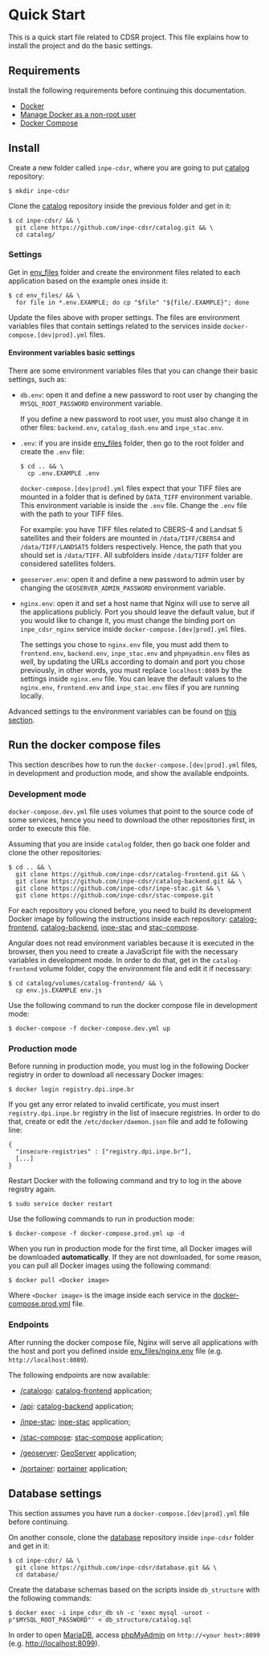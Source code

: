 # Quick Start

This is a quick start file related to CDSR project. This file explains how to install the project and do the basic settings.


## Requirements

Install the following requirements before continuing this documentation.

- [Docker](https://docs.docker.com/engine/install/ubuntu)
- [Manage Docker as a non-root user](https://docs.docker.com/engine/install/linux-postinstall/#manage-docker-as-a-non-root-user)
- [Docker Compose](https://docs.docker.com/compose/install)


## Install

Create a new folder called `inpe-cdsr`, where you are going to put [catalog](https://github.com/inpe-cdsr/catalog) repository:

```
$ mkdir inpe-cdsr
```

Clone the [catalog](https://github.com/inpe-cdsr/catalog) repository inside the previous folder and get in it:

```
$ cd inpe-cdsr/ && \
  git clone https://github.com/inpe-cdsr/catalog.git && \
  cd catalog/
```


### Settings

Get in [env_files](./env_files) folder and create the environment files related to each application based on the example ones inside it:

```
$ cd env_files/ && \
  for file in *.env.EXAMPLE; do cp "$file" "${file/.EXAMPLE}"; done
```

Update the files above with proper settings. The files are environment variables files that contain settings related to the services inside `docker-compose.[dev|prod].yml` files.


#### Environment variables basic settings

There are some environment variables files that you can change their basic settings, such as:

- `db.env`: open it and define a new password to root user by changing the `MYSQL_ROOT_PASSWORD` environment variable.

  If you define a new password to root user, you must also change it in other files: `backend.env`, `catalog_dash.env` and `inpe_stac.env`.

- `.env`: if you are inside [env_files](./env_files) folder, then go to the root folder and create the `.env` file:

  ```
  $ cd .. && \
    cp .env.EXAMPLE .env
  ```

  `docker-compose.[dev|prod].yml` files expect that your TIFF files are mounted in a folder that is defined by `DATA_TIFF` environment variable. This environment variable is inside the `.env` file. Change the `.env` file with the path to your TIFF files.

  For example: you have TIFF files related to CBERS-4 and Landsat 5 satellites and their folders are mounted in `/data/TIFF/CBERS4` and `/data/TIFF/LANDSAT5` folders respectively. Hence, the path that you should set is `/data/TIFF`. All subfolders inside `/data/TIFF` folder are considered satellites folders.

- `geoserver.env`: open it and define a new password to admin user by changing the `GEOSERVER_ADMIN_PASSWORD` environment variable.

- `nginx.env`: open it and set a host name that Nginx will use to serve all the applications publicly. Port you should leave the default value, but if you would like to change it, you must change the binding port on `inpe_cdsr_nginx` service inside `docker-compose.[dev|prod].yml` files.

  The settings you chose to `nginx.env` file, you must add them to `frontend.env`, `backend.env`, `inpe_stac.env` and `phpmyadmin.env` files as well, by updating the URLs according to domain and port you chose previously, in other words, you must replace `localhost:8089` by the settings inside `nginx.env` file. You can leave the default values to the `nginx.env`, `frontend.env` and `inpe_stac.env` files if you are running locally.

Advanced settings to the environment variables can be found on [this section](./README.md#docker-compose-services).


## Run the docker compose files

This section describes how to run the `docker-compose.[dev|prod].yml` files, in development and production mode, and show the available endpoints.


### Development mode

`docker-compose.dev.yml` file uses volumes that point to the source code of some services, hence you need to download the other repositories first, in order to execute this file.

Assuming that you are inside `catalog` folder, then go back one folder and clone the other repositories:

```
$ cd .. && \
  git clone https://github.com/inpe-cdsr/catalog-frontend.git && \
  git clone https://github.com/inpe-cdsr/catalog-backend.git && \
  git clone https://github.com/inpe-cdsr/inpe-stac.git && \
  git clone https://github.com/inpe-cdsr/stac-compose.git
```

For each repository you cloned before, you need to build its development Docker image by following the instructions inside each repository: [catalog-frontend](https://github.com/inpe-cdsr/catalog-frontend), [catalog-backend](https://github.com/inpe-cdsr/catalog-backend), [inpe-stac](https://github.com/inpe-cdsr/inpe-stac) and [stac-compose](https://github.com/inpe-cdsr/stac-compose).

Angular does not read environment variables because it is executed in the browser, then you need to create a JavaScript file with the necessary variables in development mode. In order to do that, get in the `catalog-frontend` volume folder, copy the environment file and edit it if necessary:

```
$ cd catalog/volumes/catalog-frontend/ && \
  cp env.js.EXAMPLE env.js
```

Use the following command to run the docker compose file in development mode:

```
$ docker-compose -f docker-compose.dev.yml up
```


### Production mode

Before running in production mode, you must log in the following Docker registry in order to download all necessary Docker images:

```
$ docker login registry.dpi.inpe.br
```

If you get any error related to invalid certificate, you must insert `registry.dpi.inpe.br` registry in the list of insecure registries. In order to do that, create or edit the `/etc/docker/daemon.json` file and add te following line:

```
{
  "insecure-registries" : ["registry.dpi.inpe.br"],
  [...]
}
```

Restart Docker with the following command and try to log in the above registry again.

```
$ sudo service docker restart
```

Use the following commands to run in production mode:

```
$ docker-compose -f docker-compose.prod.yml up -d
```

When you run in production mode for the first time, all Docker images will be downloaded **automatically**. If they are not downloaded, for some reason, you can pull all Docker images using the following command:

```
$ docker pull <Docker image>
```

Where `<Docker image>` is the image inside each service in the [docker-compose.prod.yml](./docker-compose.prod.yml) file.


### Endpoints

After running the docker compose file, Nginx will serve all applications with the host and port you defined inside [env_files/nginx.env](./env_files/nginx.env) file (e.g. `http://localhost:8089`).

The following endpoints are now available:

- [/catalogo](http://localhost:8089/catalogo): [catalog-frontend](https://github.com/inpe-cdsr/catalog-frontend) application;

- [/api](http://localhost:8089/api): [catalog-backend](https://github.com/inpe-cdsr/catalog-backend) application;

- [/inpe-stac](http://localhost:8089/inpe-stac): [inpe-stac](https://github.com/inpe-cdsr/inpe-stac) application;

- [/stac-compose](http://localhost:8089/stac-compose): [stac-compose](https://github.com/inpe-cdsr/stac-compose) application;

- [/geoserver](http://localhost:8089/geoserver): [GeoServer](https://hub.docker.com/r/kartoza/geoserver/) application;

- [/portainer](http://localhost:8089/portainer): [portainer](https://hub.docker.com/r/portainer/portainer/) application;


## Database settings

This section assumes you have run a `docker-compose.[dev|prod].yml` file before continuing.

On another console, clone the [database](https://github.com/inpe-cdsr/database) repository inside `inpe-cdsr` folder and get in it:

```
$ cd inpe-cdsr/ && \
  git clone https://github.com/inpe-cdsr/database.git && \
  cd database/
```

Create the database schemas based on the scripts inside `db_structure` with the following commands:

```
$ docker exec -i inpe_cdsr_db sh -c 'exec mysql -uroot -p"$MYSQL_ROOT_PASSWORD"' < db_structure/catalog.sql
```

In order to open [MariaDB](https://mariadb.com/), access [phpMyAdmin](https://www.phpmyadmin.net/) on `http://<your host>:8099` (e.g. [http://localhost:8099](http://localhost:8099)).
